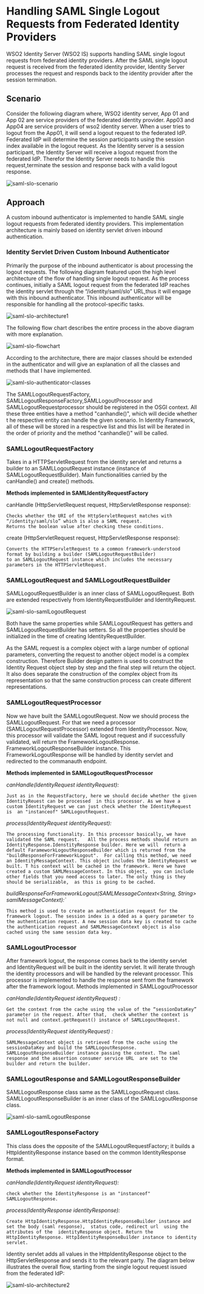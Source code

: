 # Handling SAML Single Logout Requests from Federated Identity Providers

WSO2 Identity Server (WSO2 IS) supports handling SAML single logout requests from federated identity providers.
After the SAML single logout request is received from the federated identity provider, Identity Server processes 
the request and responds back to the identity provider after the session termination. 

## Scenario

Consider the following diagram where, WSO2 identity server, App 01 and App 02 are service providers of the federated 
identity provider. App03 and App04 are service providers of wso2 identity server. When a user tries to logout
from the App01, it will send a logout request to the federated IdP. Federated IdP will determine the session 
participants using the session index available in the logout request. As the Identity server is a session participant,
the Identity Server will receive a logout request from the federated IdP. Therefor the Identity Server needs to handle this
request,terminate the session and response back with a valid logout response.


![saml-slo-scenario](../assets/img/tutorials/saml-slo-scenario.png)

## Approach

A custom inbound authenticator is implemented to handle SAML single logout requests from federated identity 
providers. This implementation architecture is mainly based on identity servlet driven inbound authentication. 


### Identity Servlet Driven Custom Inbound Authenticator

Primarily the purpose of the inbound authenticator is about processing the logout requests. The following diagram
featured upon the high level architecture of the flow of handling single logout request. As the process continues,
initially a SAML logout request from the federated IdP reaches the identity servlet through the “/identity/saml/slo”
URL,thus it will engage with this inbound authenticator. This inbound authenticator will be responsible for handling
all the protocol-specific tasks. 

![saml-slo-architecture1](../assets/img/tutorials/saml-slo-architecture1.png)

The following flow chart describes the entire process in the above diagram with more explanation. 

![saml-slo-flowchart](../assets/img/tutorials/saml-slo-flowchart.png)

According to the architecture, there are major classes should be extended in the authenticator and will give an 
explanation of all the classes and methods that I have implemented. 

![saml-slo-authenticator-classes](../assets/img/tutorials/saml-slo-authenticator-classes.png)

The SAMLLogoutRequestFactory, SAMLLogoutResponseFactory,SAMLLogoutProcessor and SAMLLogoutRequestprocessor should 
be registered in the OSGI context. All these three entities have a method "canhandle()", which will decide whether t
he respective entity can handle the given scenario. In Identity Framework, all of these will be stored in a respective 
list and this list will be iterated in the order of priority and the method "canhandle()" will be called.

### SAMLLogoutRequestFactory

Takes in a HTTPServletRequest from the identity servlet and returns a builder to an SAMLLogoutRequest instance 
(instance of SAMLLogoutRequestBuilder). Main functionalities carried by the canHandle() and create() methods.

**Methods implemented in SAMLIdentityRequestFactory**

canHandle (HttpServletRequest request, HttpServletResponse response):
           
    Checks whether the URI of the HttpServletRequest matches with “/identity/saml/slo” which is also a SAML request.  
    Returns the boolean value after checking these conditions.

create (HttpServletRequest request, HttpServletResponse response):

    Converts the HTTPServletRequest to a common framework-understood format by building a builder (SAMLLogoutRequestBuilder) 
    to an SAMLLogoutRequest instance which includes the necessary parameters in the HTTPServletRequest.


### SAMLLogoutRequest and SAMLLogoutRequestBuilder

SAMLLogoutRequestBuilder is an inner class of SAMLLogoutRequest. Both are extended respectively from 
IdentityRequestBuilder and IdentityRequest.

![saml-slo-samlLogoutRequest](../assets/img/tutorials/saml-slo-saml-logout-request.png)

Both have the same properties while SAMLLogoutRequest has getters and SAMLLogoutRequestBuilder has setters. 
So all the properties should be initialized in the time of creating IdentityRequestBuilder.

As the SAML request is a complex object with a large number of optional parameters, converting the request 
to another object model is a complex construction. Therefore Builder design pattern is used to construct the 
Identity Request object step by step and the final step will return the object. It also does separate the 
construction of the complex object from its representation so that the same construction process can create 
different representations.

### SAMLLogoutRequestProcessor

Now we have built the SAMLLogoutRequest. Now we should process the SAMLLogoutRequest. For that we need a 
processor (SAMLLogoutRequestProcessor) extended from IdentityProcessor. Now, this processor will validate 
the SAML logout request and if successfully validated, will return the FrameworkLogoutResponse.
FrameworkLogoutResponseBuilder instance. This  FrameworkLogoutResponse will be handled by identity servlet 
and redirected to the commanauth endpoint.

**Methods implemented in SAMLLogoutRequestProcessor**

_canHandle(IdentityRequest identityRequest):_

`Just as in the RequestFactory, here we should decide whether the given IdentityReuest can be processed 
in this processor. As we have a custom IdentityRequest we can just check whether the IdentityRequest is 
an "instanceof" SAMLLogoutRequest.`

_process(IdentityRequest identityRequest):_

`The processing functionality. In this processor basically, we have validated the SAML request.  
All the process methods should return an IdentityResponse.IdenstityResponse builder. Here we will 
return a default FarameworkLogoutResponseBuilder which is returned from the "buildResponseForFrameworkLogout". 
For calling this method, we need an IdentityMessageContext. This object includes the IdentityRequest we built. T
his context will be cached in the framework. Here we have created a custom SAMLMessageContext. In this object, 
you can include other fields that you need access to later. The only thing is they should be serializable, 
as this is going to be cached.`

_buildResponseForFrameworkLogout(SAMLMessageContext<String, String> samlMessageContext):`_

`This method is used to create an authentication request for the framework logout. The session index is a
dded as a query parameter to the authentication request. A new session data key is created to cache the
authentication request and SAMLMessageContext object is also cached using the same session data key.  
`

### SAMLLogoutProcessor

After framework logout, the response comes back to the identity servlet and IdentityRequest will be built 
in the identity servlet. It will iterate through the identity processors and will be handled by the relevant 
processor. This processor is implemented to handle the response sent from the framework after the framework logout. 
Methods implemented in SAMLLogoutProcessor

_canHandle(IdentityRequest identityRequest) :_

`Get the context from the cache using the value of the “sessionDataKey” parameter in the request. After that, 
check whether the context is not null and context.getRequest() instance of SAMLLogoutRequest. `

_process(IdentityRequest identityRequest) :_

`SAMLMessageContext object is retrieved from the cache using the sessionDataKey and build the SAMLLogoutResponse.
SAMLLogoutResponseBuilder instance passing the context. The saml response and the assertion consumer service URL 
are set to the builder and return the builder. `

### SAMLLogoutResponse and SAMLLogoutResponseBuilder

SAMLLogoutResponse class same as the SAMLLogoutRequest class. SAMLLogoutResponseBuilder is an inner class 
of the SAMLLogoutResponse class.

![saml-slo-samlLogoutResponse](../assets/img/tutorials/saml-slo-saml-logout-response.png)

### SAMLLogoutResponseFactory

This class does the opposite of the SAMLLogoutRequestFactory; it builds a HttpIdentityResponse instance 
based on the common IdentityResponse format. 

**Methods implemented in SAMLLogoutProcessor**

_canHandle(IdentityRequest identityRequest):_

`check whether the IdentityResponse is an "instanceof" SAMLLogoutResponse.`

_process(IdentityResponse identityResponse):_

`Create HttpIdentityResponse.HttpIdentityResponseBuilder instance and set the body (saml response), 
status code, redirect url  using the attributes of the  identityResponse object. Return the HttpIdentityResponse.
HttpIdentityResponseBuilder instance to identity servlet.`


Identity servlet adds all values in the HttpIdentityResponse object to the HttpServletResponse and sends it 
to the relevant party. The diagram below illustrates the overall flow, starting from the single logout request 
issued from the federated IdP:

![saml-slo-architecture2](../assets/img/tutorials/saml-slo-architecture2.png)


